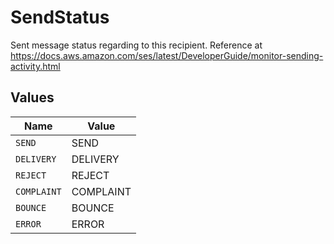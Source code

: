 # SendStatus

Sent message status regarding to this recipient.            Reference at <https://docs.aws.amazon.com/ses/latest/DeveloperGuide/monitor-sending-activity.html>



## Values

| Name        | Value       |
| ----------- | ----------- |
| `SEND`      | SEND        |
| `DELIVERY`  | DELIVERY    |
| `REJECT`    | REJECT      |
| `COMPLAINT` | COMPLAINT   |
| `BOUNCE`    | BOUNCE      |
| `ERROR`     | ERROR       |